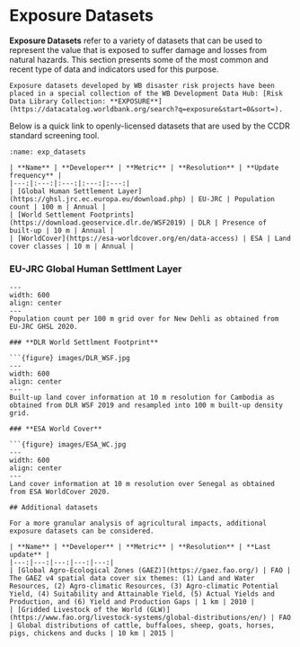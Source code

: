 # Exposure Datasets

**Exposure Datasets** refer to a variety of datasets that can be used to represent the value that is exposed to suffer damage and losses from natural hazards.
This section presents some of the most common and recent type of data and indicators used for this purpose.

```{seealso}
Exposure datasets developed by WB disaster risk projects have been placed in a special collection of the WB Development Data Hub: [Risk Data Library Collection: **EXPOSURE**](https://datacatalog.worldbank.org/search?q=exposure&start=0&sort=).
```

Below is a quick link to openly-licensed datasets that are used by the CCDR standard screening tool.

```{table}
:name: exp_datasets

| **Name** | **Developer** | **Metric** | **Resolution** | **Update frequency** |
|---:|:---:|:---:|:---:|:---:|
| [Global Human Settlement Layer](https://ghsl.jrc.ec.europa.eu/download.php) | EU-JRC | Population count | 100 m | Annual |
| [World Settlement Footprints](https://download.geoservice.dlr.de/WSF2019) | DLR | Presence of built-up | 10 m | Annual |
| [WorldCover](https://esa-worldcover.org/en/data-access) | ESA | Land cover classes | 10 m | Annual |
```

### **EU-JRC Global Human Settlment Layer**

```{figure} images/JRC_GHSL.png
---
width: 600
align: center
---
Population count per 100 m grid over for New Dehli as obtained from EU-JRC GHSL 2020.

### **DLR World Settlment Footprint**

```{figure} images/DLR_WSF.jpg
---
width: 600
align: center
---
Built-up land cover information at 10 m resolution for Cambodia as obtained from DLR WSF 2019 and resampled into 100 m built-up density grid.

### **ESA World Cover**

```{figure} images/ESA_WC.jpg
---
width: 600
align: center
---
Land cover information at 10 m resolution over Senegal as obtained from ESA WorldCover 2020.

## Additional datasets

For a more granular analysis of agricultural impacts, additional exposure datasets can be considered.

| **Name** | **Developer** | **Metric** | **Resolution** | **Last update** |
|---:|---:|---:|---:|---:|
| [Global Agro-Ecological Zones (GAEZ)](https://gaez.fao.org/) | FAO | The GAEZ v4 spatial data cover six themes: (1) Land and Water Resources, (2) Agro-climatic Resources, (3) Agro-climatic Potential Yield, (4) Suitability and Attainable Yield, (5) Actual Yields and Production, and (6) Yield and Production Gaps | 1 km | 2010 |
| [Gridded Livestock of the World (GLW)](https://www.fao.org/livestock-systems/global-distributions/en/) | FAO | Global distributions of cattle, buffaloes, sheep, goats, horses, pigs, chickens and ducks | 10 km | 2015 |
